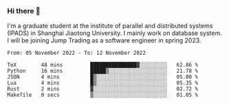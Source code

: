 ### Hi there 👋

I'm a graduate student at the institute of parallel and distributed systems (IPADS) in Shanghai Jiaotong University. I mainly work on database system. I will be joining Jump Trading as a software engineer in spring 2023.

<!--START_SECTION:waka-->

```text
From: 05 November 2022 - To: 12 November 2022

TeX        48 mins         ███████████████▓░░░░░░░░░   62.86 %
Python     16 mins         █████▒░░░░░░░░░░░░░░░░░░░   21.78 %
JSON       4 mins          █▒░░░░░░░░░░░░░░░░░░░░░░░   05.80 %
Lua        4 mins          █▒░░░░░░░░░░░░░░░░░░░░░░░   05.35 %
Rust       2 mins          ▓░░░░░░░░░░░░░░░░░░░░░░░░   02.72 %
Makefile   0 secs          ▒░░░░░░░░░░░░░░░░░░░░░░░░   01.05 %
```

<!--END_SECTION:waka-->

<!--
**yqmmm/yqmmm** is a ✨ _special_ ✨ repository because its `README.md` (this file) appears on your GitHub profile.

Here are some ideas to get you started:

- 🔭 I’m currently working on ...
- 🌱 I’m currently learning ...
- 👯 I’m looking to collaborate on ...
- 🤔 I’m looking for help with ...
- 💬 Ask me about ...
- 📫 How to reach me: ...
- 😄 Pronouns: ...
- ⚡ Fun fact: ...
-->
